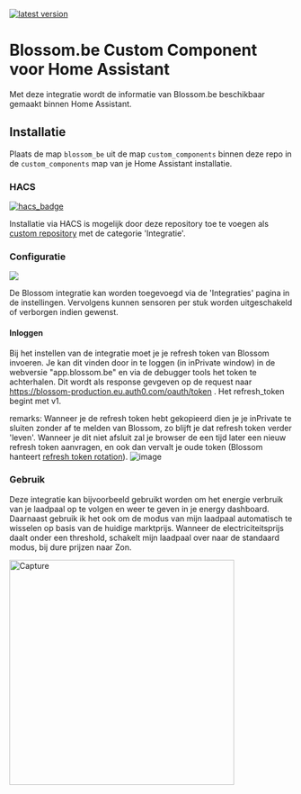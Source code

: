 [![latest version](https://img.shields.io/github/tag/thomas-svrts/hacs_blossom_energy?include_prereleases=&sort=semver&label=Versie)](https://github.com/thomas-svrts/hacs_blossom_energy/releases/)

# Blossom.be Custom Component voor Home Assistant
Met deze integratie wordt de informatie van Blossom.be beschikbaar gemaakt binnen Home Assistant.


## Installatie
Plaats de map `blossom_be` uit de map `custom_components` binnen deze repo in de `custom_components` map van je Home Assistant installatie.

### HACS
[![hacs_badge](https://img.shields.io/badge/HACS-Custom-41BDF5.svg)](https://github.com/hacs/integration)

Installatie via HACS is mogelijk door deze repository toe te voegen als [custom repository](https://hacs.xyz/docs/faq/custom_repositories) met de categorie 'Integratie'.

### Configuratie

<a href="https://my.home-assistant.io/redirect/config_flow_start/?domain=blossom_be" class="my badge" target="_blank">
    <img src="https://my.home-assistant.io/badges/config_flow_start.svg">
</a>

De Blossom integratie kan worden toegevoegd via de 'Integraties' pagina in de instellingen.
Vervolgens kunnen sensoren per stuk worden uitgeschakeld of verborgen indien gewenst.

#### Inloggen

Bij het instellen van de integratie moet je je refresh token van Blossom invoeren. Je kan dit vinden door in te loggen (in inPrivate window) in de webversie "app.blossom.be" en via de debugger tools het token te achterhalen.
Dit wordt als response gevgeven op de request naar https://blossom-production.eu.auth0.com/oauth/token . Het refresh_token begint met v1.

remarks: Wanneer je de refresh token hebt gekopieerd dien je je inPrivate te sluiten zonder af te melden van Blossom, zo blijft je dat refresh token verder 'leven'.
Wanneer je dit niet afsluit zal je browser de een tijd later een nieuw refresh token aanvragen, en ook dan vervalt je oude token (Blossom hanteert [refresh token rotation](https://auth0.com/docs/secure/tokens/refresh-tokens/refresh-token-rotation)).
![image](https://github.com/user-attachments/assets/ae586db1-ef7a-44b2-8b7e-2d99fa82f25f)


### Gebruik

Deze integratie kan bijvoorbeeld gebruikt worden om het energie verbruik van je laadpaal op te volgen en weer te geven in je energy dashboard. Daarnaast gebruik ik het ook om de modus van mijn laadpaal automatisch te wisselen op basis van de huidige marktprijs. Wanneer de electriciteitsprijs daalt onder een threshold, schakelt mijn laadpaal over naar de standaard modus, bij dure prijzen naar Zon.

<img width="400" alt="Capture" src="https://github.com/user-attachments/assets/a36fc28a-01ad-4390-b456-50d28fea8d15" />
